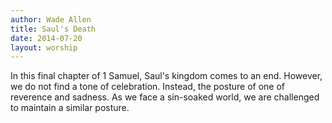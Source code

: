 ```yaml
---
author: Wade Allen
title: Saul's Death
date: 2014-07-20
layout: worship
---
```


In this final chapter of 1 Samuel, Saul's kingdom comes to an end. However, we do not find a tone of celebration. Instead, the posture of one of reverence and sadness. As we face a sin-soaked world, we are challenged to maintain a similar posture.
